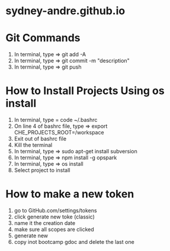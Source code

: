 # sydney-andre.github.io
# Git Commands
1) In terminal, type => git add -A
2) In terminal, type => git commit -m "description"
3) In terminal, type => git push

# How to Install Projects Using os install
1) In terminal, type = code ~/.bashrc
2) On line 4 of bashrc file, type => export CHE_PROJECTS_ROOT=/workspace
3) Exit out of bashrc file
4) Kill the terminal
5) In terminal, type => sudo apt-get install subversion
6) In terminal, type => npm install -g opspark
7) In terminal, type => os install
8) Select project to install

# How to make a new token
1) go to GitHub.com/settings/tokens
2) click generate new toke (classic)
3) name it the creation date
4) make sure all scopes are clicked
5) generate new
6) copy inot bootcamp gdoc and delete the last one
